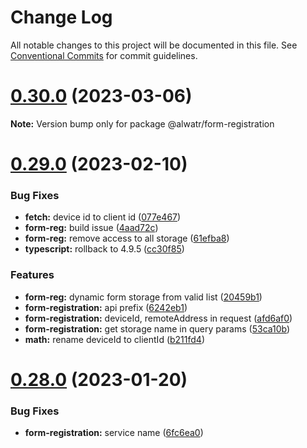 # Change Log

All notable changes to this project will be documented in this file.
See [Conventional Commits](https://conventionalcommits.org) for commit guidelines.

# [0.30.0](https://github.com/AliMD/alwatr/compare/v0.29.0...v0.30.0) (2023-03-06)

**Note:** Version bump only for package @alwatr/form-registration

# [0.29.0](https://github.com/AliMD/alwatr/compare/v0.28.0...v0.29.0) (2023-02-10)

### Bug Fixes

- **fetch:** device id to client id ([077e467](https://github.com/AliMD/alwatr/commit/077e4671d804d43c8f61a9d163d8d51d7a69134e))
- **form-reg:** build issue ([4aad72c](https://github.com/AliMD/alwatr/commit/4aad72c039e9a90e0c77976435430c79efb4b607))
- **form-reg:** remove access to all storage ([61efba8](https://github.com/AliMD/alwatr/commit/61efba8ada31e75952a996babcbcc383ed86de60))
- **typescript:** rollback to 4.9.5 ([cc30f85](https://github.com/AliMD/alwatr/commit/cc30f8502bf95868ff41ba986120b2842acba36b))

### Features

- **form-reg:** dynamic form storage from valid list ([20459b1](https://github.com/AliMD/alwatr/commit/20459b115f8a195472c800cf171ffbc2e4e933d4))
- **form-registration:** api prefix ([6242eb1](https://github.com/AliMD/alwatr/commit/6242eb16743e0447d1071451a339e0def6367ddf))
- **form-registration:** deviceId, remoteAddress in request ([afd6af0](https://github.com/AliMD/alwatr/commit/afd6af03d0ad038553f05c9753a44a9418eab07c))
- **form-registration:** get storage name in query params ([53ca10b](https://github.com/AliMD/alwatr/commit/53ca10bcff2a5bdaf04823a7d46437fa02582e81))
- **math:** rename deviceId to clientId ([b211fd4](https://github.com/AliMD/alwatr/commit/b211fd42245d51d7109186ddb2f41574d0f0b786))

# [0.28.0](https://github.com/AliMD/alwatr/compare/v0.27.0...v0.28.0) (2023-01-20)

### Bug Fixes

- **form-registration:** service name ([6fc6ea0](https://github.com/AliMD/alwatr/commit/6fc6ea08103d6c4de62f0aba5e5791a20561d484))
